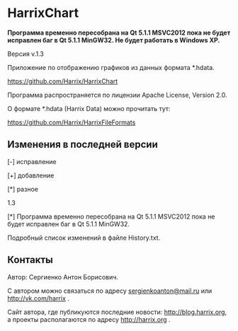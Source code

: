 HarrixChart
===========

**Программа временно пересобрана на Qt 5.1.1 MSVC2012 пока не будет исправлен баг в Qt 5.1.1 MinGW32. Не будет работать в Windows XP.**

Версия v.1.3

Приложение по отображению графиков из данных формата *.hdata.

https://github.com/Harrix/HarrixChart

Программа распространяется по лицензии Apache License, Version 2.0.

О формате *.hdata (Harrix Data) можно прочитать тут:

https://github.com/Harrix/HarrixFileFormats

Изменения в последней версии
---------------

[-] исправление

[+] добавление

[*] разное

1.3

[*] Программа временно пересобрана на Qt 5.1.1 MSVC2012 пока не будет исправлен баг в Qt 5.1.1 MinGW32.

Подробный список изменений в файле History.txt.

Контакты
---------------

Автор: Сергиенко Антон Борисович.

С автором можно связаться по адресу sergienkoanton@mail.ru или  http://vk.com/harrix .

Сайт автора, где публикуются последние новости: http://blog.harrix.org, а проекты располагаются по адресу http://harrix.org .